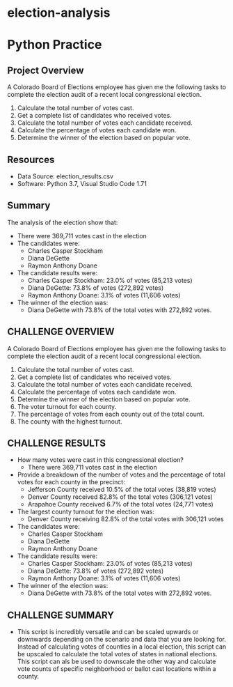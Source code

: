 # election-analysis
# Python Practice

## Project Overview
A Colorado Board of Elections employee has given me the following tasks to complete the election audit of a recent local congressional election.
1. Calculate the total number of votes cast.
2. Get a complete list of candidates who received votes.
3. Calculate the total number of votes each candidate received.
4. Calculate the percentage of votes each candidate won.
5. Determine the winner of the election based on popular vote.

## Resources
- Data Source: election_results.csv
- Software: Python 3.7, Visual Studio Code 1.71

## Summary
The analysis of the election show that:
- There were 369,711 votes cast in the election
- The candidates were:
  - Charles Casper Stockham
  - Diana DeGette
  - Raymon Anthony Doane
- The candidate results were:
  - Charles Casper Stockham: 23.0% of votes (85,213 votes)
  - Diana DeGette: 73.8% of votes (272,892 votes)
  - Raymon Anthony Doane: 3.1% of votes (11,606 votes)
- The winner of the election was:
  - Diana DeGette with 73.8% of the total votes with 272,892 votes.

## CHALLENGE OVERVIEW
A Colorado Board of Elections employee has given me the following tasks to complete the election audit of a recent local congressional election.
1. Calculate the total number of votes cast.
2. Get a complete list of candidates who received votes.
3. Calculate the total number of votes each candidate received.
4. Calculate the percentage of votes each candidate won.
5. Determine the winner of the election based on popular vote.
6. The voter turnout for each county.
7. The percentage of votes from each county out of the total count.
8. The county with the highest turnout.

## CHALLENGE RESULTS
- How many votes were cast in this congressional election?
  - There were 369,711 votes cast in the election
- Provide a breakdown of the number of votes and the percentage of total votes for each county in the precinct:
  - Jefferson County received 10.5% of the total votes (38,819 votes)
  - Denver County received 82.8% of the total votes (306,121 votes)
  - Arapahoe County received 6.7% of the total votes (24,771 votes)
- The largest county turnout for the election was:
  - Denver County receiving 82.8% of the total votes with 306,121 votes
- The candidates were:
  - Charles Casper Stockham
  - Diana DeGette
  - Raymon Anthony Doane
- The candidate results were:
  - Charles Casper Stockham: 23.0% of votes (85,213 votes)
  - Diana DeGette: 73.8% of votes (272,892 votes)
  - Raymon Anthony Doane: 3.1% of votes (11,606 votes)
- The winner of the election was:
  - Diana DeGette with 73.8% of the total votes with 272,892 votes.

## CHALLENGE SUMMARY
- This script is incredibly versatile and can be scaled upwards or downwards depending on the scenario and data that you are looking for.  Instead of calculating votes of counties in a local election, this script can be upscaled to calculate the total votes of states in national elections.  This script can als be used to downscale the other way and calculate vote counts of specific neighborhood or ballot cast locations within a county.
